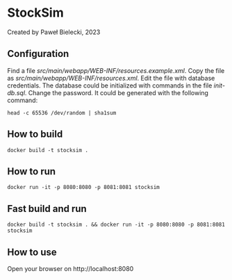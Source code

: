 # StockSim
Created by Paweł Bielecki, 2023

## Configuration

Find a file *src/main/webapp/WEB-INF/resources.example.xml*.
Copy the file as *src/main/webapp/WEB-INF/resources.xml*.
Edit the file with database credentials.
The database could be initialized with commands in the file *init-db.sql*.
Change the password. It could be generated with the following command:
```
head -c 65536 /dev/random | sha1sum
```

## How to build
```
docker build -t stocksim .
```

## How to run
```
docker run -it -p 8080:8080 -p 8081:8081 stocksim
```

## Fast build and run
```
docker build -t stocksim . && docker run -it -p 8080:8080 -p 8081:8081 stocksim
```

## How to use

Open your browser on http://localhost:8080

